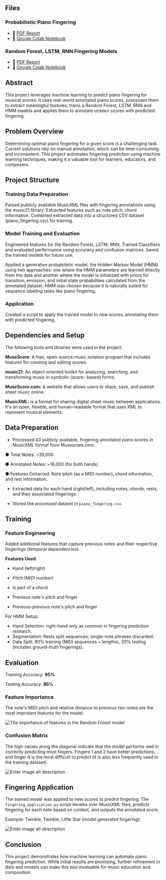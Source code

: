 ## Files

### Probabilistic Piano Fingering
- 📄 [PDF Report](https://github.com/Anastasia1707/piano-fingering/blob/main/Probabilistic%20Piano%20Fingering%20.pdf)
- 📓 [Google Colab Notebook](https://colab.research.google.com/drive/10XxhJ5FAuUE5TBYMddlNz81ZdxbGJGwP#scrollTo=GOW5yR6KzMgy)

### Random Forest, LSTM, RNN Fingering Models
- 📄 [PDF Report](https://github.com/Anastasia1707/piano-fingering/blob/main/Predicting%20Piano%20Fingering.pdf)
- 📓 [Google Colab Notebook](https://colab.research.google.com/drive/1m4A6lOAbkHcj9SLFnic1hkWiV0W7-ixS#scrollTo=JzTTIEkJ27IQ)




## Abstract

This project leverages machine learning to predict piano fingering for musical scores. It uses real-world annotated piano scores, processes them to extract meaningful features, trains a Random Forest, LSTM, RNN and HMM models and applies them to annotate unseen scores with predicted fingering.


## Problem Overview

Determining optimal piano fingering for a given score is a challenging task. Current solutions rely on manual annotation, which can be time-consuming and inconsistent. This project automates fingering prediction using machine learning techniques, making it a valuable tool for learners, educators, and composers.


## Project Structure

### Training Data Preparation

Parsed publicly available MusicXML files with fingering annotations using the music21 library. Extracted features such as note pitch, chord information. Combined extracted data into a structured CSV dataset (piano_fingering.csv) for training.

### Model Training and Evaluation

Engineered features for the Random Forest, LSTM, RNN. Trained Classifiers and evaluated performance using accuracy and confusion matrices. Saved the trained models for future use.

Applied a generative probabilistic model, the Hidden Markov Model (HMM) using two approaches: one where the HMM parameters are learned directly from the data and another where the model is initialized with priors for transition, emission, and initial state probabilities calculated from the annotated dataset. HMM was chosen because it is naturally suited for sequence labeling tasks like piano fingering. 

### Application

Created a script to apply the trained model to new scores, annotating them with predicted fingering.


## Dependencies and Setup

The following tools and libraries were used in the project:

**MuseScore**: A free, open-source music notation program that includes features for creating and editing scores.

**music21**: An object-oriented toolkit for analyzing, searching, and transforming music in symbolic (score- based) forms.

**MuseScore.com:** A website that allows users to share, save, and publish sheet music online.

**MusicXML:** is a format for sharing digital sheet music between applications. It's an open, flexible, and human-readable format that uses XML to represent musical elements. 


## Data Preparation

- Processed 43 publicly available, fingering-annotated piano scores in MusicXML format from Musescore.com.

●	Total Notes: ~39,000

●	Annotated Notes: ~16,000 (for both hands)

●	Features Extracted: Note pitch (as a MIDI number), chord information, and rest information.


- Extracted data for each hand (right/left), including notes, chords, rests, and their associated fingerings.

- Stored the processed dataset in `piano_fingering.csv`.



## Training

### Feature Engineering
 Added additional features that capture previous notes and their respective fingerings (temporal dependencies).

**Features Used**:

- Hand (left/right)

- Pitch (MIDI number)

- Is part of a chord

- Previous note's pitch and finger

- Previous-previous note's pitch and finger


For HMM Setup:

- Hand Selection: right-hand only as common in fingering prediction research.
- Segmentation: Rests split sequences; single-note phrases discarded.
- Data Split: 80% training (MIDI sequences + lengths), 20% testing (includes ground-truth fingerings).


## Evaluation

Training Accuracy: **95%**

Testing Accuracy: **86%**

### Feature Importance
The note's MIDI pitch and relative distance to previous two notes are the most improtant features for the model.

![The importance of features in the Random Forest model](img/importances.png)

### Confusion Matrix

The high values along the diagonal indicate that the model performs well in correctly predicting most fingers. Fingers 1 and 2 have better predictions, and finger 4 is the most difficult to predict (it is also less frequently used in the training dataset). 

![Enter image alt description](img/cm.png)



## **Fingering Application**

The trained model was applied to new scores to predict fingering. The `fingering_application.py` script iterates over MusicXML files, predicts fingering for each note based on context, and outputs the annotated score.

Example: Twinkle, Twinkle, Little Star (model generated fingering):

![Enter image alt description](img/twinkle_with_fingering.png)



## **Conclusion**

This project demonstrates how machine learning can automate piano fingering prediction. While initial results are promising, further refinement in data and models can make this tool invaluable for music education and composition.


